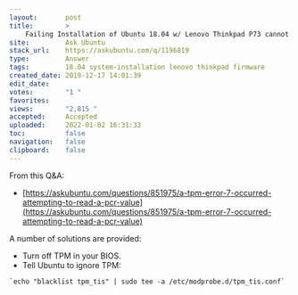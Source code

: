 ```yaml
---
layout:       post
title:        >
    Failing Installation of Ubuntu 18.04 w∕ Lenovo Thinkpad P73 cannot boot up saying: "[Firmware bug]: TPM interrupt not working"
site:         Ask Ubuntu
stack_url:    https://askubuntu.com/q/1196819
type:         Answer
tags:         18.04 system-installation lenovo thinkpad firmware
created_date: 2019-12-17 14:01:39
edit_date:    
votes:        "1 "
favorites:    
views:        "2,815 "
accepted:     Accepted
uploaded:     2022-01-02 16:31:33
toc:          false
navigation:   false
clipboard:    false
---
```


From this Q&A:

- [https://askubuntu.com/questions/851975/a-tpm-error-7-occurred-attempting-to-read-a-pcr-value](https://askubuntu.com/questions/851975/a-tpm-error-7-occurred-attempting-to-read-a-pcr-value)

A number of solutions are provided:

- Turn off TPM in your BIOS.
- Tell Ubuntu to ignore TPM:

``` 
`echo "blacklist tpm_tis" | sudo tee -a /etc/modprobe.d/tpm_tis.conf`

```


